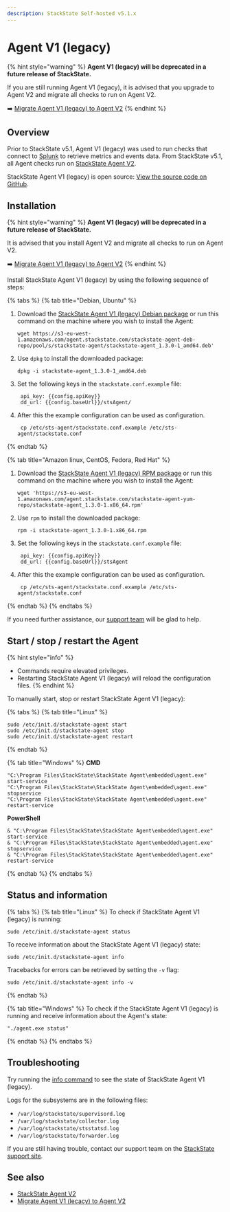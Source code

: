 ```yaml
---
description: StackState Self-hosted v5.1.x 
---
```


# Agent V1 \(legacy\)

{% hint style="warning" %}
**Agent V1 (legacy) will be deprecated in a future release of StackState.** 

If you are still running Agent V1 (legacy), it is advised that you upgrade to Agent V2 and migrate all checks to run on Agent V2.

➡️ [Migrate Agent V1 (legacy) to Agent V2](/setup/agent/migrate-agent-v1-to-v2.md)
{% endhint %}

## Overview

Prior to StackState v5.1, Agent V1 (legacy) was used to run checks that connect to [Splunk](/stackpacks/integrations/splunk/splunk_stackpack.md) to retrieve metrics and events data. From StackState v5.1, all Agent checks run on [StackState Agent V2](about-stackstate-agent.md).

StackState Agent V1 (legacy) is open source: [View the source code on GitHub](https://github.com/StackVista/sts-agent).

## Installation

{% hint style="warning" %}
**Agent V1 (legacy) will be deprecated in a future release of StackState.** 

It is advised that you install Agent V2 and migrate all checks to run on Agent V2.

➡️ [Migrate Agent V1 (legacy) to Agent V2](/setup/agent/migrate-agent-v1-to-v2.md)
{% endhint %}

Install StackState Agent V1 (legacy) by using the following sequence of steps:

{% tabs %}
{% tab title="Debian, Ubuntu" %}
1. Download the [StackState Agent V1 \(legacy\) Debian package](https://l.stackstate.com/stackstate-agent-1-deb-latest) or run this command on the machine where you wish to install the Agent:

   ```text
   wget https://s3-eu-west-1.amazonaws.com/agent.stackstate.com/stackstate-agent-deb-repo/pool/s/stackstate-agent/stackstate-agent_1.3.0-1_amd64.deb'
   ```

2. Use `dpkg` to install the downloaded package:

   ```text
   dpkg -i stackstate-agent_1.3.0-1_amd64.deb
   ```

3. Set the following keys in the `stackstate.conf.example` file:

   ```text
    api_key: {{config.apiKey}}
    dd_url: {{config.baseUrl}}/stsAgent/
   ```

4. After this the example configuration can be used as configuration.

   ```text
    cp /etc/sts-agent/stackstate.conf.example /etc/sts-agent/stackstate.conf
   ```
{% endtab %}

{% tab title="Amazon linux, CentOS, Fedora, Red Hat" %}
1. Download the [StackState Agent V1 \(legacy\) RPM package](https://l.stackstate.com/stackstate-agent-1-rpm-latest) or run this command on the machine where you wish to install the Agent:

   ```text
   wget 'https://s3-eu-west-1.amazonaws.com/agent.stackstate.com/stackstate-agent-yum-repo/stackstate-agent_1.3.0-1.x86_64.rpm'
   ```

2. Use `rpm` to install the downloaded package:

   ```text
   rpm -i stackstate-agent_1.3.0-1.x86_64.rpm
   ```

3. Set the following keys in the `stackstate.conf.example` file:

   ```text
    api_key: {{config.apiKey}}
    dd_url: {{config.baseUrl}}/stsAgent
   ```

4. After this the example configuration can be used as configuration.

   ```text
    cp /etc/sts-agent/stackstate.conf.example /etc/sts-agent/stackstate.conf
   ```
{% endtab %}
{% endtabs %}

If you need further assistance, our [support team](https://support.stackstate.com/hc/en-us) will be glad to help.

## Start / stop / restart the Agent

{% hint style="info" %}
* Commands require elevated privileges.
* Restarting StackState Agent V1 (legacy) will reload the configuration files.
{% endhint %}

To manually start, stop or restart StackState Agent V1 (legacy):

{% tabs %}
{% tab title="Linux" %}
```text
sudo /etc/init.d/stackstate-agent start
sudo /etc/init.d/stackstate-agent stop
sudo /etc/init.d/stackstate-agent restart
```
{% endtab %}

{% tab title="Windows" %}
**CMD**

```text
"C:\Program Files\StackState\StackState Agent\embedded\agent.exe" start-service
"C:\Program Files\StackState\StackState Agent\embedded\agent.exe" stopservice
"C:\Program Files\StackState\StackState Agent\embedded\agent.exe" restart-service
```

**PowerShell**

```text
& "C:\Program Files\StackState\StackState Agent\embedded\agent.exe" start-service
& "C:\Program Files\StackState\StackState Agent\embedded\agent.exe" stopservice
& "C:\Program Files\StackState\StackState Agent\embedded\agent.exe" restart-service
```
{% endtab %}
{% endtabs %}

## Status and information

{% tabs %}
{% tab title="Linux" %}
To check if StackState Agent V1 (legacy) is running:

```text
sudo /etc/init.d/stackstate-agent status
```

To receive information about the StackState Agent V1 (legacy) state:

```text
sudo /etc/init.d/stackstate-agent info
```

Tracebacks for errors can be retrieved by setting the `-v` flag:

```text
sudo /etc/init.d/stackstate-agent info -v
```
{% endtab %}

{% tab title="Windows" %}
To check if the StackState Agent V1 (legacy) is running and receive information about the Agent's state:

```text
"./agent.exe status"
```
{% endtab %}
{% endtabs %}

## Troubleshooting

Try running the [info command](agent-v1.md#status-and-information) to see the state of StackState Agent V1 (legacy).

Logs for the subsystems are in the following files:

* `/var/log/stackstate/supervisord.log`
* `/var/log/stackstate/collector.log`
* `/var/log/stackstate/stsstatsd.log`
* `/var/log/stackstate/forwarder.log`

If you are still having trouble, contact our support team on the [StackState support site](http://support.stackstate.com/).

## See also

* [StackState Agent V2](/setup/agent/about-stackstate-agent.md)
* [Migrate Agent V1 \(lecacy\) to Agent V2](/setup/agent/migrate-agent-v1-to-v2.md)

